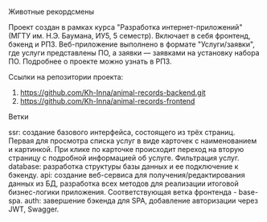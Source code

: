 Животные рекордсмены

Проект создан в рамках курса "Разработка интернет-приложений" (МГТУ им. Н.Э. Баумана, ИУ5, 5 семестр). Включает в себя фронтенд, бэкенд и РПЗ.
Веб-приложение выполнено в формате "Услуги/заявки", где услуги представлены ПО, а заявки — заявками на установку набора ПО. Подробнее о проекте можно узнать в РПЗ.

Ссылки на репозитории проекта:
1. https://github.com/Kh-Inna/animal-records-backend.git
2. https://github.com/Kh-Inna/animal-records-frontend

Ветки

ssr: создание базового интерфейса, состоящего из трёх страниц. Первая для просмотра списка услуг в виде карточек с наименованием и картинкой. При клике по карточке происходит переход на вторую страницу с подробной информацией об услуге. Фильтрация услуг.
database: разработка структуры базы данных и ее подключение к бэкенду.
api: создание веб-сервиса для получения/редактирования данных из БД, разработка всех методов для реализации итоговой бизнес-логики приложения. Соответствующая ветка фронтенда - base-spa.
auth: завершение бэкенда для SPA, добавление авторизации через JWT, Swagger.

